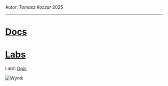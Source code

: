 Autor: *Tomasz Koczar* 2025

---

# [Docs](./docs)

# [Labs](./labs)
Lab1:
[Opis](./labs/lab1/lab1.md)

![Wynik](./labs/lab1/Lab1.gif)
